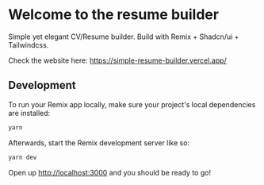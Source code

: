 # Welcome to the resume builder

Simple yet elegant CV/Resume builder. Build with Remix + Shadcn/ui + Tailwindcss.

Check the website here: https://simple-resume-builder.vercel.app/

## Development

To run your Remix app locally, make sure your project's local dependencies are installed:

```sh
yarn
```

Afterwards, start the Remix development server like so:

```sh
yarn dev
```

Open up [http://localhost:3000](http://localhost:3000) and you should be ready to go!
